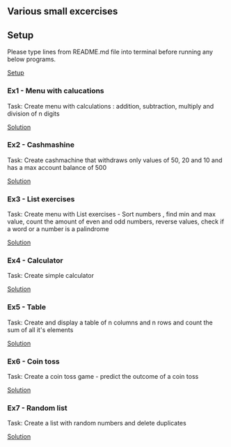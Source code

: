 ## Various small excercises

## Setup

Please type lines from README.md file into terminal before running any below programs.

[Setup](setup/README.md)

### Ex1 - Menu with calucations

Task: Create menu with calculations : addition, subtraction, multiply and division of n digits

[Solution](ex1_menu_calculations.js)

### Ex2 - Cashmashine

Task: Create cashmachine that withdraws only values of 50, 20 and 10 and has a max account balance of 500

[Solution](ex2_cashmachine.js)

### Ex3 - List exercises

Task: Create menu with List exercises - Sort numbers , find min and max value, count the amount of even and odd numbers, reverse values, check if a word or a number is a palindrome

[Solution](ex3_list_exercises.js)

### Ex4 - Calculator

Task: Create simple calculator

[Solution](ex4_calculator.js)

### Ex5 - Table

Task: Create and display a table of n columns and n rows and count the sum of all it's elements

[Solution](ex5_table.js)

### Ex6 - Coin toss

Task: Create a coin toss game - predict the outcome of a coin toss

[Solution](ex6_coin_toss.js)

### Ex7 - Random list

Task: Create a list with random numbers and delete duplicates

[Solution](ex7_random.js)